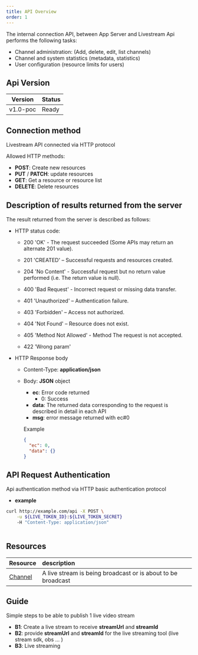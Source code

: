 ```yaml
---
title: API Overview
order: 1
---
```


The internal connection API, between App Server and Livestream Api performs the following tasks:

- Channel administration: (Add, delete, edit, list channels)
- Channel and system statistics (metadata, statistics)
- User configuration (resource limits for users)

## Api Version

| Version  | Status |
| -------- | ------ |
| v1.0-poc | Ready  |

## Connection method

Livestream API connected via HTTP protocol

Allowed HTTP methods:

- **POST**: Create new resources
- **PUT** / **PATCH**: update resources
- **GET**: Get a resource or resource list
- **DELETE**: Delete resources

## Description of results returned from the server

The result returned from the server is described as follows:

- HTTP status code:
  - 200 'OK' - The request succeeded (Some APIs may return an alternate 201 value).

  - 201 'CREATED' – Successful requests and resources created.

  - 204 'No Content' - Successful request but no return value performed (i.e. The return value is null).

  - 400 'Bad Request' - Incorrect request or missing data transfer.

  - 401 'Unauthorized' – Authentication failure.

  - 403 'Forbidden' – Access not authorized.

  - 404 'Not Found' – Resource does not exist.

  - 405 'Method Not Allowed' - Method The request is not accepted.

  - 422 'Wrong param'
- HTTP Response body
  - Content-Type: **application/json**
  - Body: **JSON** object

    - **ec**: Error code returned
      - 0: Success
    - **data**: The returned data corresponding to the request is described in detail in each API
    - **msg**: error message returned with ec#0

    Example

    ```json
    {
      "ec": 0,
      "data": {}
    }
    ```

## API Request Authentication

Api authentication method via HTTP basic authentication protocol

- **example**

```bash
curl http://example.com/api -X POST \
	-u ${LIVE_TOKEN_ID}:${LIVE_TOKEN_SECRET}
	-H "Content-Type: application/json"
	
```

## Resources

| Resource                          | description                                                  |
| --------------------------------- | :----------------------------------------------------------- |
| [Channel](./2.api-server-channel) | A live stream is being broadcast or is about to be broadcast |

## Guide

Simple steps to be able to publish 1 live video stream

- **B1**: Create a live stream to receive **streamUrl** and **streamId**
- **B2**: provide **streamUrl** and **streamId** for the live streaming tool (live stream sdk, obs … )
- **B3**: Live streaming
